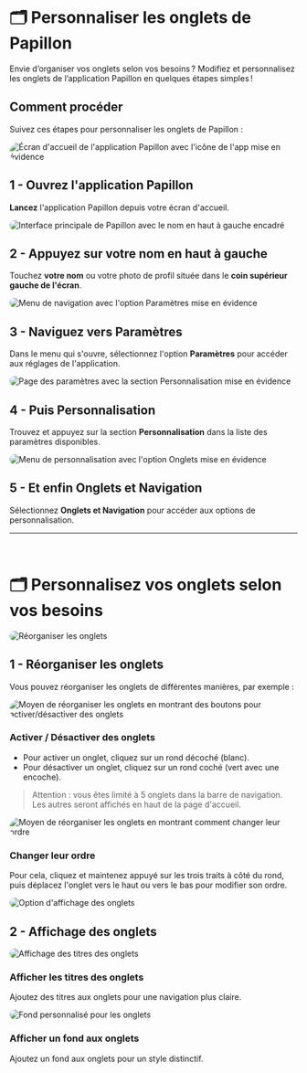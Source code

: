 # 🗂️ Personnaliser les onglets de Papillon

Envie d’organiser vos onglets selon vos besoins ? Modifiez et personnalisez les onglets de l’application Papillon en quelques étapes simples !

## Comment procéder

Suivez ces étapes pour personnaliser les onglets de Papillon :

<img src="/articles/assets/313104/1.png" alt="Écran d'accueil de l'application Papillon avec l'icône de l'app mise en évidence" style="border-radius: 42px; max-width: 100%; height: auto;">

## 1 - **Ouvrez** l'application Papillon

**Lancez** l'application Papillon depuis votre écran d'accueil.

<img src="/articles/assets/313104/2.png" alt="Interface principale de Papillon avec le nom en haut à gauche encadré" style="border-radius: 42px; max-width: 100%; height: auto;">

## 2 - Appuyez sur **votre nom** en haut à gauche

Touchez **votre nom** ou votre photo de profil située dans le **coin supérieur gauche de l'écran**.

<img src="/articles/assets/313104/3.png" alt="Menu de navigation avec l'option Paramètres mise en évidence" style="border-radius: 42px; max-width: 100%; height: auto;">

## 3 - Naviguez vers **Paramètres**

Dans le menu qui s'ouvre, sélectionnez l'option **Paramètres** pour accéder aux réglages de l'application.

<img src="/articles/assets/313104/4.png" alt="Page des paramètres avec la section Personnalisation mise en évidence" style="border-radius: 42px; max-width: 100%; height: auto;">

## 4 - Puis **Personnalisation**

Trouvez et appuyez sur la section **Personnalisation** dans la liste des paramètres disponibles.

<img src="/articles/assets/313104/5.png" alt="Menu de personnalisation avec l'option Onglets mise en évidence" style="border-radius: 42px; max-width: 100%; height: auto;">

## 5 - Et enfin **Onglets et Navigation**

Sélectionnez **Onglets et Navigation** pour accéder aux options de personnalisation.

---
‎ 

# 🗂️ Personnalisez vos onglets selon vos besoins

<img src="/articles/assets/313104/21.png" alt="Réorganiser les onglets" style="border-radius: 42px; max-width: 100%; height: auto;">

## 1 - Réorganiser les onglets

Vous pouvez réorganiser les onglets de différentes manières, par exemple :

<img src="/articles/assets/313104/22.png" alt="Moyen de réorganiser les onglets en montrant des boutons pour activer/désactiver des onglets" style="border-radius: 42px; max-width: 100%; height: auto;">

### Activer / Désactiver des onglets

- Pour activer un onglet, cliquez sur un rond décoché (blanc).
- Pour désactiver un onglet, cliquez sur un rond coché (vert avec une encoche).

> Attention : vous êtes limité à 5 onglets dans la barre de navigation. Les autres seront affichés en haut de la page d'accueil.

<img src="/articles/assets/313104/23.png" alt="Moyen de réorganiser les onglets en montrant comment changer leur ordre" style="border-radius: 42px; max-width: 100%; height: auto;">

### Changer leur ordre

Pour cela, cliquez et maintenez appuyé sur les trois traits à côté du rond, puis déplacez l'onglet vers le haut ou vers le bas pour modifier son ordre.

<img src="/articles/assets/313104/24.png" alt="Option d'affichage des onglets" style="border-radius: 42px; max-width: 100%; height: auto;">

## 2 - Affichage des onglets

<img src="/articles/assets/313104/25.png" alt="Affichage des titres des onglets" style="border-radius: 42px; max-width: 100%; height: auto;">

### Afficher les titres des onglets

Ajoutez des titres aux onglets pour une navigation plus claire.

<img src="/articles/assets/313104/26.png" alt="Fond personnalisé pour les onglets" style="border-radius: 42px; max-width: 100%; height: auto;">

### Afficher un fond aux onglets

Ajoutez un fond aux onglets pour un style distinctif.
